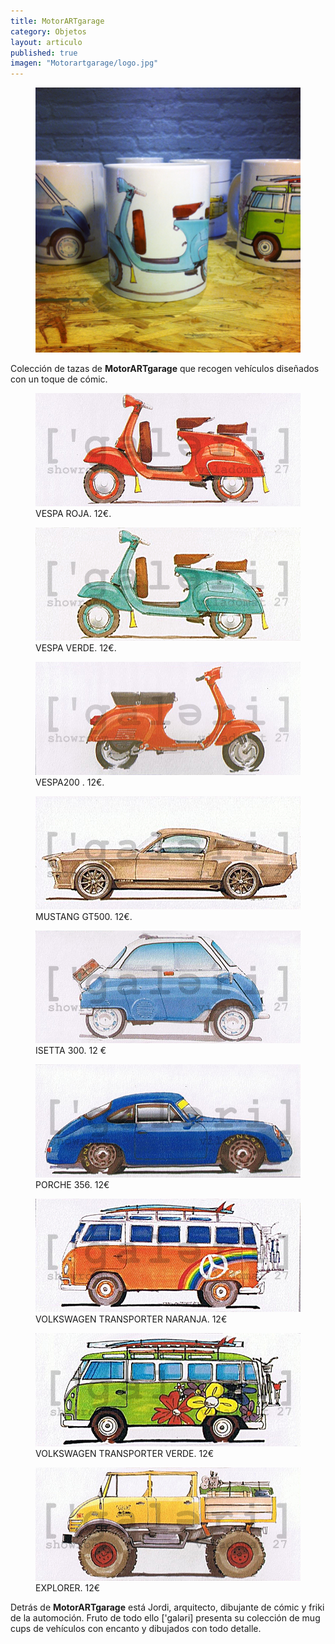 ```yaml
---
title: MotorARTgarage
category: Objetos
layout: articulo
published: true
imagen: "Motorartgarage/logo.jpg"
---
```


<figure>
<a href="/images/Motorartgarage/IMG_5570.JPG"><img src="/images/Motorartgarage/IMG_5570.JPG" alt="Tazas Motorartgarage"></a>	
</figure>

Colección de tazas de **MotorARTgarage** que recogen vehículos diseñados con un toque de cómic.

<div class="figure-group">
<figure>
	<a href="/images/Motorartgarage/VESPA ROJA.jpg"><img src="/images/Motorartgarage/VESPA ROJA.jpg" alt="Taza Motorartgarage Vespa"></a>
	<figcaption>
	VESPA ROJA. 12€.</figcaption>
</figure>

<figure>
	<a href="/images/Motorartgarage/VESPA.jpg"><img src="/images/Motorartgarage/VESPA.jpg" alt="Taza Motorartgarage Vespa"></a>
	<figcaption>
	VESPA VERDE. 12€.</figcaption>
</figure>

<figure>
	<a href="/images/Motorartgarage/VESPA200.jpg"><img src="/images/Motorartgarage/VESPA200.jpg" alt="Taza Motorartgarage Vespa"></a>
	<figcaption>
  	VESPA200 . 12€.</figcaption>
	</figcaption>
</figure>

<figure>
	<a href="/images/Motorartgarage/MUSTANG GT500.jpg"><img src="/images/Motorartgarage/MUSTANG GT500.jpg" alt="Taza Motorartgarage Mustang"></a>
	<figcaption> 
MUSTANG GT500. 12€.</figcaption>
</figure>

<figure>
	<a href="/images/Motorartgarage/ISETTA 300.jpg"><img src="/images/Motorartgarage/ISETTA 300.jpg" alt="Taza Motorartgarage Mini"></a>
	<figcaption>
ISETTA 300. 12 €</figcaption>
</figure>

<figure>
	<a href="/images/Motorartgarage/PORCHE 356.jpg"><img src="/images/Motorartgarage/PORCHE 356.jpg" alt="Taza Motorartgarage Porche"></a>
	<figcaption>
 PORCHE 356. 12€</figcaption>
</figure>

<figure>
	<a href="/images/Motorartgarage/CARAVANARANJA.jpg"><img src="/images/Motorartgarage/CARAVANARANJA.jpg" alt="Taza Motorartgarage Furgoneta"></a>
	<figcaption>
VOLKSWAGEN TRANSPORTER NARANJA. 12€</figcaption>
</figure>

<figure>
	<a href="/images/Motorartgarage/CARAVANAVERDE.jpg"><img src="/images/Motorartgarage/CARAVANAVERDE.jpg" alt="Taza Motorartgarage Furgoneta"></a>
	<figcaption>
VOLKSWAGEN TRANSPORTER VERDE. 12€</figcaption>
</figure>

<figure>
	<a href="/images/Motorartgarage/EXPLORER.jpg"><img src="/images/Motorartgarage/EXPLORER.jpg" alt="Taza Motorartgarage Camión"></a>
	<figcaption>
EXPLORER. 12€</figcaption>
</figure>
</div>

Detrás de **MotorARTgarage** está Jordi, arquitecto, dibujante de cómic y friki de la automoción. Fruto de todo ello ['galəri] presenta su colección de mug cups de vehículos con encanto y dibujados con todo detalle.

